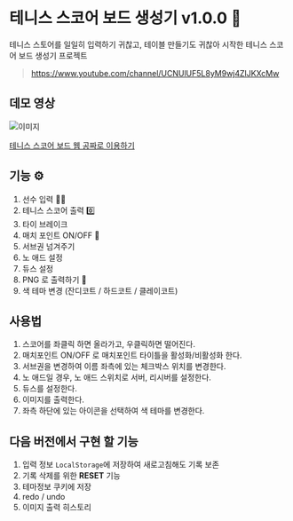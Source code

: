 # 테니스 스코어 보드 생성기 v1.0.0 🥎

테니스 스토어를 일일히 입력하기 귀찮고, 테이블 만들기도 귀찮아 시작한 테니스 스코어 보드 생성기 프로젝트

> https://www.youtube.com/channel/UCNUlUF5L8yM9wj4ZlJKXcMw

## 데모 영상

![이미지](/public/tns-scoreboard.gif)

[테니스 스코어 보드 웹 공짜로 이용하기](https://parkoon.github.io/tns-scoreboard/#/)

## 기능 ⚙️

1. 선수 입력 🧘‍♂️
2. 테니스 스코어 출력 0️⃣
3. 타이 브레이크
4. 매치 포인트 ON/OFF 🚥
5. 서브권 넘겨주기
6. 노 애드 설정
7. 듀스 설정
8. PNG 로 출력하기 🌄
9. 색 테마 변경 (잔디코트 / 하드코트 / 클레이코트)

## 사용법

1. 스코어를 좌클릭 하면 올라가고, 우클릭하면 떨어진다.
2. 매치포인트 ON/OFF 로 매치포인트 타이틀을 활성화/비활성화 한다.
3. 서브권을 변경하여 이름 좌측에 있는 체크박스 위치를 변경한다.
4. 노 애드일 경우, 노 애드 스위치로 서버, 리시버를 설정한다.
5. 듀스를 설정한다.
6. 이미지를 출력한다.
7. 좌측 하단에 있는 아이콘을 선택하여 색 테마를 변경한다.

## 다음 버전에서 구현 할 기능

1. 입력 정보 `LocalStorage`에 저장하여 새로고침해도 기록 보존
2. 기록 삭제를 위한 **RESET** 기능
3. 테마정보 쿠키에 저장
4. redo / undo
5. 이미지 출력 히스토리

